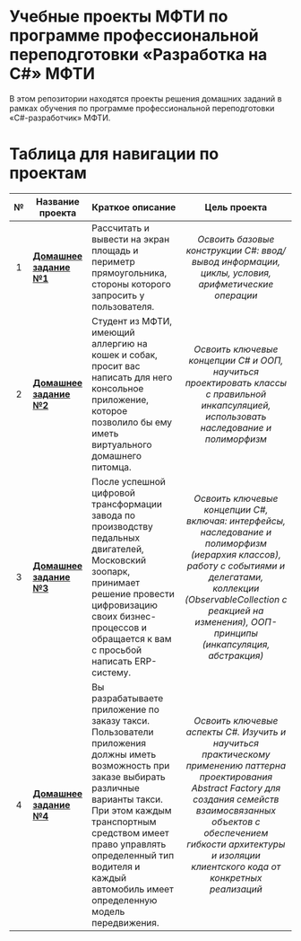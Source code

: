 # Учебные проекты МФТИ по программе профессиональной переподготовки «Разработка на C#» МФТИ

В этом репозитории находятся проекты решения домашних заданий в рамках обучения по программе профессиональной переподготовки «C#-разработчик» МФТИ.

# Таблица для навигации по проектам

| № | Название проекта  | Краткое описание | Цель проекта |
| :---: | --- | ----- | :---: |
| 1 | **[Домашнее задание №1](HomeWork_01)** | Рассчитать и вывести на экран площадь и периметр прямоугольника, стороны которого запросить у пользователя.  | *Освоить базовые конструкции C#: ввод/вывод информации, циклы, условия, арифметические операции* |
| 2 | **[Домашнее задание №2](HomeWork_02)** | Студент из МФТИ, имеющий аллергию на кошек и собак, просит вас написать для него консольное приложение, которое позволило бы ему иметь виртуального домашнего питомца.  | *Освоить ключевые концепции C# и ООП, научиться проектировать классы с правильной инкапсуляцией, использовать наследование и полиморфизм* |
| 3 | **[Домашнее задание №3](HomeWork_03)** | После успешной цифровой трансформации завода по производству педальных двигателей, Московский зоопарк, принимает решение провести цифровизацию своих бизнес-процессов и обращается к вам с просьбой написать ERP-систему.  | *Освоить ключевые концепции C#, включая: интерфейсы, наследование и полиморфизм (иерархия классов), работу с событиями и делегатами, коллекции (ObservableCollection с реакцией на изменения), ООП-принципы (инкапсуляция, абстракция)* |
| 4 | **[Домашнее задание №4](HomeWork_04)** | Вы разрабатываете приложение по заказу такси. Пользователи приложения должны иметь возможность при заказе выбирать различные варианты такси. При этом каждым транспортным средством имеет право управлять определенный тип водителя и каждый автомобиль имеет определенную модель передвижения. | *Освоить ключевые аспекты C#. Изучить и научиться практическому применению паттерна проектирования Abstract Factory для создания семейств взаимосвязанных объектов с обеспечением гибкости архитектуры и изоляции клиентского кода от конкретных реализаций* |
